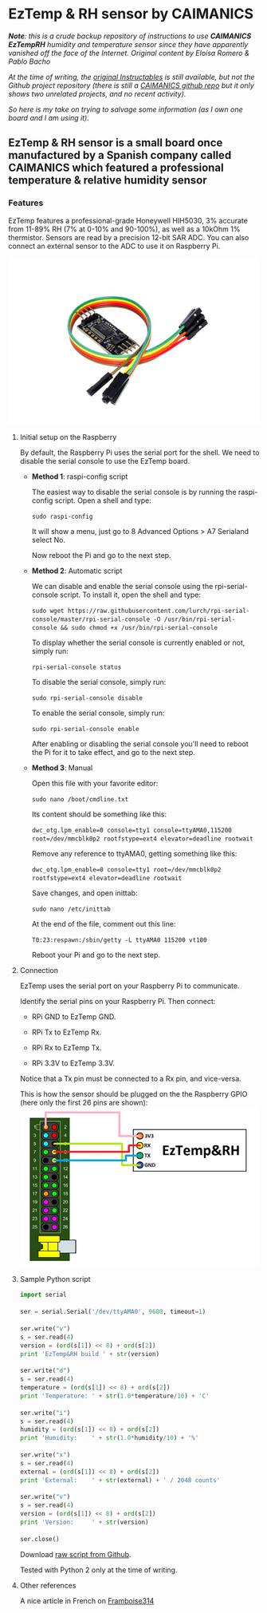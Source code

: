 # EzTemp & RH sensor by CAIMANICS

___Note__: this is a crude backup repository of instructions to use __CAIMANICS EzTempRH__ humidity and temperature sensor since they have apparently vanished off the face of the Internet. Original content by Eloísa Romero & Pablo Bacho_

_At the time of writing, the [original Instructables](https://www.instructables.com/id/Easy-Temperature-and-Humidity-on-Raspberry-Pi/) is still available, but not the Github project repository (there is still a [CAIMANICS github repo](https://github.com/CAIMANICS/) but it only shows two unrelated projects, and no recent activity)._

_So here is my take on trying to salvage some information (as I own one board and I am using it)._

## EzTemp & RH sensor is a small board once manufactured by a Spanish company called CAIMANICS which featured a professional temperature & relative humidity sensor

### Features

EzTemp features a professional-grade Honeywell HIH5030, 3% accurate from 11-89% RH (7% at 0-10% and 90-100%), as well as a 10kOhm 1% thermistor. Sensors are read by a precision 12-bit SAR ADC. You can also connect an external sensor to the ADC to use it on Raspberry Pi.

![photo](./tindie_photo.jpg)

1. Initial setup on the Raspberry

    By default, the Raspberry Pi uses the serial port for the shell. We need to disable the serial console to use the EzTemp board.

    * __Method 1__: raspi-config script

        The easiest way to disable the serial console is by running the raspi-config script. Open a shell and type:

        ```sudo raspi-config```
        
        It will show a menu, just go to 8 Advanced Options > A7 Serialand select No.

        Now reboot the Pi and go to the next step.

    * __Method 2__: Automatic script

        We can disable and enable the serial console using the rpi-serial-console script. To install it, open the shell and type:

        ```sudo wget https://raw.githubusercontent.com/lurch/rpi-serial-console/master/rpi-serial-console -O /usr/bin/rpi-serial-console && sudo chmod +x /usr/bin/rpi-serial-console```

        To display whether the serial console is currently enabled or not, simply run:

        ```rpi-serial-console status```

        To disable the serial console, simply run:

        ```sudo rpi-serial-console disable```

        To enable the serial console, simply run:

        ```sudo rpi-serial-console enable```

        After enabling or disabling the serial console you'll need to reboot the Pi for it to take effect, and go to the next step.

    * __Method 3__: Manual

        Open this file with your favorite editor:

        ```sudo nano /boot/cmdline.txt```

        Its content should be something like this:

        ```dwc_otg.lpm_enable=0 console=tty1 console=ttyAMA0,115200 root=/dev/mmcblk0p2 rootfstype=ext4 elevator=deadline rootwait```

        Remove any reference to ttyAMA0, getting something like this:

        ```dwc_otg.lpm_enable=0 console=tty1 root=/dev/mmcblk0p2 rootfstype=ext4 elevator=deadline rootwait```

        Save changes, and open inittab:

        ```sudo nano /etc/inittab```

        At the end of the file, comment out this line:

        ```T0:23:respawn:/sbin/getty -L ttyAMA0 115200 vt100```

        Reboot your Pi and go to the next step.

1. Connection

    EzTemp uses the serial port on your Raspberry Pi to communicate.

    Identify the serial pins on your Raspberry Pi. Then connect:

    * RPi GND to EzTemp GND.

    * RPi Tx to EzTemp Rx.

    * RPi Rx to EzTemp Tx.

    * RPi 3.3V to EzTemp 3.3V.

    Notice that a Tx pin must be connected to a Rx pin, and vice-versa.

    This is how the sensor should be plugged on the the Raspberry GPIO (here only the first 26 pins are shown):
    ![Schematics](./EzTemp_RH_GPIO_connection.jpg "Schematics")

1. Sample Python script

    ```python
    import serial

    ser = serial.Serial('/dev/ttyAMA0', 9600, timeout=1)

    ser.write("v")
    s = ser.read(4)
    version = (ord(s[1]) << 8) + ord(s[2])
    print 'EzTemp&RH build ' + str(version)

    ser.write("d")
    s = ser.read(4)
    temperature = (ord(s[1]) << 8) + ord(s[2])
    print 'Temperature: ' + str(1.0*temperature/10) + 'C'

    ser.write("i")
    s = ser.read(4)
    humidity = (ord(s[1]) << 8) + ord(s[2])
    print 'Humidity:    ' + str(1.0*humidity/10) + '%'

    ser.write("x")
    s = ser.read(4)
    external = (ord(s[1]) << 8) + ord(s[2])
    print 'External:    ' + str(external) + ' / 2048 counts'

    ser.write("v")
    s = ser.read(4)
    version = (ord(s[1]) << 8) + ord(s[2])
    print 'Version:     ' + str(version)

    ser.close()
    ```

    Download [raw script from Github](https://github.com/mrouillard/EZTempRH/raw/master/EzTempRH.py).

    Tested with Python 2 only at the time of writing.

1. Other references

    A nice article in French on [Framboise314](https://www.framboise314.fr/carte-dextension-humiditetemperature-pour-le-raspberry-pi/)
